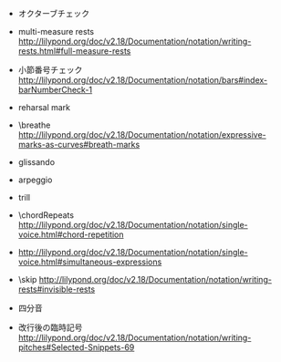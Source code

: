 * オクターブチェック
* multi-measure rests http://lilypond.org/doc/v2.18/Documentation/notation/writing-rests.html#full-measure-rests
* 小節番号チェック http://lilypond.org/doc/v2.18/Documentation/notation/bars#index-barNumberCheck-1
* reharsal mark
* \breathe http://lilypond.org/doc/v2.18/Documentation/notation/expressive-marks-as-curves#breath-marks
* glissando
* arpeggio
* trill
* \chordRepeats http://lilypond.org/doc/v2.18/Documentation/notation/single-voice.html#chord-repetition
* http://lilypond.org/doc/v2.18/Documentation/notation/single-voice.html#simultaneous-expressions

* \skip http://lilypond.org/doc/v2.18/Documentation/notation/writing-rests#invisible-rests

* 四分音
* 改行後の臨時記号 http://lilypond.org/doc/v2.18/Documentation/notation/writing-pitches#Selected-Snippets-69
